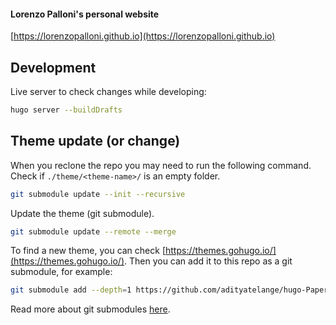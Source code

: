 #### Lorenzo Palloni's personal website
[https://lorenzopalloni.github.io](https://lorenzopalloni.github.io)

## Development
Live server to check changes while developing:
```sh
hugo server --buildDrafts
```

## Theme update (or change)
When you reclone the repo you may need to run the following command.
Check if `./theme/<theme-name>/` is an empty folder.
```sh
git submodule update --init --recursive
```

Update the theme (git submodule).
```sh
git submodule update --remote --merge
```

To find a new theme, you can check [https://themes.gohugo.io/](https://themes.gohugo.io/). Then you can add it to this repo as a git submodule, for example:
```sh
git submodule add --depth=1 https://github.com/adityatelange/hugo-PaperMod.git themes/PaperMod
```
Read more about git submodules [here](https://www.atlassian.com/git/tutorials/git-submodule).

